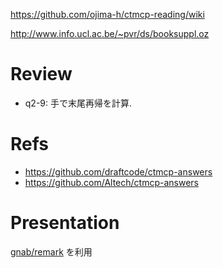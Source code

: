 https://github.com/ojima-h/ctmcp-reading/wiki

http://www.info.ucl.ac.be/~pvr/ds/booksuppl.oz


Review
========================

* q2-9: 手で末尾再帰を計算.


Refs
========================

* https://github.com/draftcode/ctmcp-answers
* https://github.com/Altech/ctmcp-answers


Presentation
=======================

[gnab/remark](https://github.com/gnab/remark) を利用
